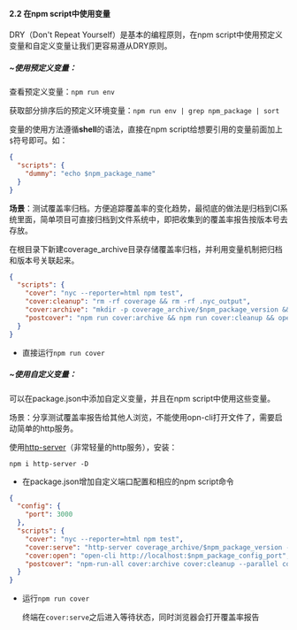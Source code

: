#### 2.2 在npm script中使用变量

DRY（Don't Repeat Yourself）是基本的编程原则，在npm script中使用预定义变量和自定义变量让我们更容易遵从DRY原则。



##### ~使用预定义变量：

查看预定义变量：`npm run env`

获取部分排序后的预定义环境变量：`npm run env | grep npm_package | sort`

变量的使用方法遵循**shell**的语法，直接在npm script给想要引用的变量前面加上`$`符号即可。如：

```json
{
  "scripts": {
    "dummy": "echo $npm_package_name"
  }
}
```

**场景**：测试覆盖率归档。方便追踪覆盖率的变化趋势，最彻底的做法是归档到CI系统里面，简单项目可直接归档到文件系统中，即把收集到的覆盖率报告按版本号去存放。

在根目录下新建coverage_archive目录存储覆盖率归档，并利用变量机制把归档和版本号关联起来。

```json
{
  "scripts": {
    "cover": "nyc --reporter=html npm test",
    "cover:cleanup": "rm -rf coverage && rm -rf .nyc_output",
    "cover:archive": "mkdir -p coverage_archive/$npm_package_version && cp -f coverage/* coverage_archive/$npm_package_version",
    "postcover": "npm run cover:archive && npm run cover:cleanup && open-cli coverage_archive/$npm_package_version/index.html"
  }
}
```

* 直接运行`npm run cover`



##### ~使用自定义变量：

可以在package.json中添加自定义变量，并且在npm script中使用这些变量。

场景：分享测试覆盖率报告给其他人浏览，不能使用opn-cli打开文件了，需要启动简单的http服务。

使用[http-server](https://www.npmjs.com/package/http-server)（非常轻量的http服务），安装：

```shell
npm i http-server -D
```

* 在package.json增加自定义端口配置和相应的npm script命令

```json
{
  "config": {
    "port": 3000
  },
  "scripts": {
    "cover": "nyc --reporter=html npm test",
    "cover:serve": "http-server coverage_archive/$npm_package_version -p $npm_package_config_port",
    "cover:open": "open-cli http://localhost:$npm_package_config_port",
    "postcover": "npm-run-all cover:archive cover:cleanup --parallel cover:serve cover:open"
  }
}
```

* 运行`npm run cover`

  终端在`cover:serve`之后进入等待状态，同时浏览器会打开覆盖率报告